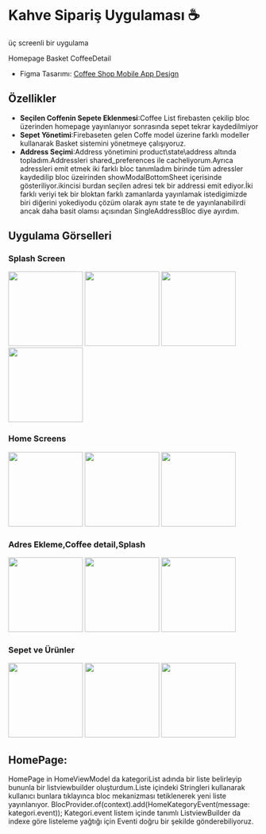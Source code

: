 # Kahve Sipariş Uygulaması ☕

üç screenli bir uygulama

Homepage
Basket 
CoffeeDetail 
- Figma Tasarımı: [Coffee Shop Mobile App Design](https://www.figma.com/design/HEHEkOvpW6XZg7PNLRbHVm/Coffee-Shop-Mobile-App-Design-(Community)?node-id=417-156&node-type=canvas)
## Özellikler
- **Seçilen Coffenin Sepete Eklenmesi**:Coffee List firebasten çekilip bloc üzerinden homepage yayınlanıyor sonrasında sepet tekrar kaydedilmiyor
- **Sepet Yönetimi**:Firebaseten gelen Coffe model üzerine farklı modeller kullanarak Basket sistemini yönetmeye çalışıyoruz.
- **Address Seçimi**:Address yönetimini product\state\address altında topladım.Addressleri shared_preferences ile cacheliyorum.Ayrıca adressleri emit etmek iki farklı bloc tanımladım birinde tüm adressler kaydedilip bloc üzeirinden showModalBottomSheet içerisinde gösteriliyor.ikincisi burdan seçilen adresi tek bir addressi emit ediyor.İki farklı veriyi tek bir bloktan farklı zamanlarda yayınlamak istedigimizde biri diğerini yokediyodu  çözüm olarak aynı state te de yayınlanabilirdi ancak daha basit olamsı açısından SingleAddressBloc diye ayırdım.

## Uygulama Görselleri
### Splash Screen
<img src="https://github.com/user-attachments/assets/e6a739f5-a080-44cc-b834-cb7f4c92d77d" width="150" />
<img src="https://github.com/user-attachments/assets/20a379b4-fa40-4a6c-8655-23227f663fae" width="150" />
<img src="https://github.com/user-attachments/assets/21aa7b9f-373f-491d-8197-465dee6ebbd6" width="150" />
<img src="https://github.com/user-attachments/assets/b0fd421c-eb50-47c8-87d6-0c74a9658bd9" width="150" />


### Home Screens
<img src="https://github.com/user-attachments/assets/a6d7376f-d07b-4ae4-a553-ebda5bf32099" width="150" />
<img src="https://github.com/user-attachments/assets/ac347484-2ea4-4bea-8816-dc36d3d8fef5" width="150" />
<img src="https://github.com/user-attachments/assets/3e0a5517-3384-486f-9da7-b3503c5355a9" width="150" />


### Adres Ekleme,Coffee detail,Splash
<img src="https://github.com/user-attachments/assets/049cef21-faba-4731-85d0-9a30e9947a59" width="150" />
<img src="https://github.com/user-attachments/assets/3ed6fcfb-3c73-4e53-aa93-d83a765254e2" width="150" />
<img src="https://github.com/user-attachments/assets/1fee664d-8e0d-451a-ba79-49c0f5252cac" width="150" />



### Sepet ve Ürünler
<img src="https://github.com/user-attachments/assets/238f3487-a9ba-4e89-8dad-9fbee9aff9bd" width="150" />
<img src="https://github.com/user-attachments/assets/151b3e88-df97-4f5a-9485-3f28a85d2763" width="150" />
<img src="https://github.com/user-attachments/assets/b24e659a-5229-4935-85d1-5db40d1ac52d" width="150" />



## HomePage:

HomePage in HomeViewModel da kategoriList adında bir liste belirleyip bununla bir listviewbuilder oluşturdum.Liste içindeki Stringleri kullanarak kullanıcı bunlara tıklayınca bloc mekanizması tetiklenerek yeni liste yayınlanıyor.
BlocProvider.of<HomeBloc>(context).add(HomeKategoryEvent(message: kategori.event)); 
Kategori.event listem içinde tanımlı ListviewBuilder da indexe göre listeleme yağtığı için Eventi doğru bir şekilde gönderebiliyoruz.
